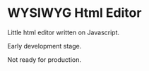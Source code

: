 # WYSIWYG Html Editor

Little html editor written on Javascript. 

Early development stage.

Not ready for production.
